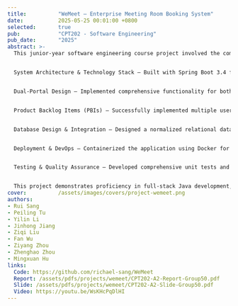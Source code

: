 ```yaml
---
title:          "WeMeet – Enterprise Meeting Room Booking System"
date:           2025-05-25 00:01:00 +0800
selected:       true
pub:            "CPT202 - Software Engineering"
pub_date:       "2025"
abstract: >-
  This junior-year software engineering course project involved the complete development lifecycle of an enterprise-grade meeting room booking system called WeMeet. The project encompasses requirements analysis, system design, implementation, testing, and deployment using modern software engineering practices.


  System Architecture & Technology Stack – Built with Spring Boot 3.4 framework using Java 17, MySQL database with JPA for data persistence, Spring Security for authentication and authorization, Thymeleaf for server-side rendering, and Redis for caching. The system follows the MVC architectural pattern with a clear separation of concerns across controllers, services, repositories, and DTOs.


  Dual-Portal Design – Implemented comprehensive functionality for both end-users and administrators. The user portal includes meeting room browsing with advanced filtering, real-time booking management, personal profile customization, and notification system. The administrator portal provides user management, room inventory control, booking oversight, audit logging, and statistical dashboards.


  Product Backlog Items (PBIs) – Successfully implemented multiple user stories covering authentication flows (login, registration, password recovery), room management (CRUD operations with image uploads, capacity and equipment tracking), booking workflows (conflict detection, approval system, cancellation handling), notification system (email integration, in-app alerts), and administrative analytics (booking trends, room utilization, user activity reports).


  Database Design & Integration – Designed a normalized relational database schema with entities for users, meeting rooms, bookings, notifications, and audit logs. Implemented complex SQL queries for filtering, searching, and aggregating data across multiple tables with proper indexing for performance optimization.


  Deployment & DevOps – Containerized the application using Docker for consistent deployment across environments. Successfully deployed to Alibaba Cloud with proper configuration management for production, staging, and development environments. Implemented CI/CD practices for automated testing and deployment.


  Testing & Quality Assurance – Developed comprehensive unit tests and integration tests to ensure system reliability. Performed user acceptance testing with real-world scenarios and stress testing for concurrent bookings.


  This project demonstrates proficiency in full-stack Java development, database design, RESTful API development, security implementation, and cloud deployment, showcasing end-to-end software engineering capabilities.
cover:          /assets/images/covers/project-wemeet.png
authors:
- Rui Sang
- Peiling Tu
- Yilin Li
- Jinhong Jiang
- Ziqi Liu
- Fan Wu
- Ziyang Zhou
- Zhenghao Zhou
- Mingxuan Hu
links:
  Code: https://github.com/richael-sang/WeMeet
  Report: /assets/pdfs/projects/wemeet/CPT202-A2-Report-Group50.pdf
  Slide: /assets/pdfs/projects/wemeet/CPT202-A2-Slide-Group50.pdf
  Video: https://youtu.be/WsKHcPqDlHI
---
```


